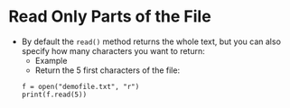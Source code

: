 # Read Only Parts of the File
- By default the `read()` method returns the whole text, but you can also specify how many characters you want to return:
    - Example
    - Return the 5 first characters of the file:
    ```
    f = open("demofile.txt", "r")
    print(f.read(5))
    ```